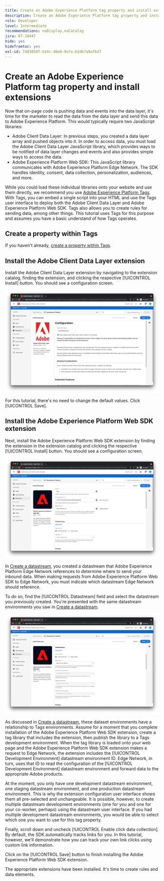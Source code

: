 ```yaml
---
title: Create an Adobe Experience Platform tag property and install extensions
description: Create an Adobe Experience Platform tag property and install extensions
role: Developer
level: Intermediate
recommendations: noDisplay,noCatalog
jira: KT-10447
hide: yes
hidefromtoc: yes
exl-id: 7403059f-b34c-48e0-9efe-b2db7a9afb27
---
```

# Create an Adobe Experience Platform tag property and install extensions

Now that on-page code is pushing data and events into the data layer, it's time for the marketer to read the data from the data layer and send this data to Adobe Experience Platform. This would typically require two JavaScript libraries:

* Adobe Client Data Layer: In previous steps, you created a data layer array and pushed objects into it. In order to access data, you must load the Adobe Client Data Layer JavaScript library, which provides ways to be notified of data layer changes and events and also provides simple ways to access the data.
* Adobe Experience Platform Web SDK: This JavaScript library communicates with Adobe Experience Platform Edge Network. The SDK handles identity, consent, data collection, personalization, audiences, and more.

While you could load these individual libraries onto your website and use them directly, we recommend you use [Adobe Experience Platform Tags](https://experienceleague.adobe.com/docs/experience-platform/tags/home.html). With Tags, you can embed a single script into your HTML and use the Tags user interface to deploy both the Adobe Client Data Layer and Adobe Experience Platform Web SDK. Tags also allows you to create rules for sending data, among other things. This tutorial uses Tags for this purpose and assumes you have a basic understand of how Tags operates.

## Create a property within Tags

If you haven't already, [create a property within Tags](https://experienceleague.adobe.com/docs/experience-platform/tags/admin/companies-and-properties.html#create-or-configure-a-property).

## Install the Adobe Client Data Layer extension

Install the Adobe Client Data Layer extension by navigating to the extension catalog, finding the extension, and clicking the respective [!UICONTROL Install] button. You should see a configuration screen.

![Adobe Client Data Layer extension installation](../../../assets/implementation-strategy/acdl-extension-installation.png)

For this tutorial, there's no need to change the default values. Click [!UICONTROL Save].

## Install the Adobe Experience Platform Web SDK extension

Next, install the Adobe Experience Platform Web SDK extension by finding the extension in the extension catalog and clicking the respective [!UICONTROL Install] button. You should see a configuration screen.

![Adobe Experience Platform Web SDK extension installation](../../../assets/implementation-strategy/web-sdk-extension-installation.png)

In [Create a datastream](../configure-the-server/create-a-datastream.md), you created a datastream that Adobe Experience Platform Edge Network references to determine where to send your inbound data. When making requests from Adobe Experience Platform Web SDK to Edge Network, you must indicate which datastream Edge Network should reference.

To do so, find the [!UICONTROL Datastream] field and select the datastream you previously created. You're presented with the same datastream environments you saw in [Create a datastream](../configure-the-server/create-a-datastream.md).

![Datastream selection](../../../assets/implementation-strategy/web-sdk-datastream-selection.png)

As discussed in [Create a datastream](../configure-the-server/create-a-dataset.md), these dataset environments have a relationship to Tags environments. Assume for a moment that you complete installation of the Adobe Experience Platform Web SDK extension, create a tag library that includes the extension, then publish the library to a Tags development environment. When the tag library is loaded onto your web page and the Adobe Experience Platform Web SDK extension makes a request to Edge Network, the extension includes the [!UICONTROL Development Environment] datastream environment ID. Edge Network, in turn, uses that ID to read the configuration of the [!UICONTROL Development Environment] datastream environment and forward data to the appropriate Adobe products.

At the moment, you only have one development datastream environment, one staging datastream environment, and one production datastream environment. This is why the extension configuration user interface shows them all pre-selected and unchangeable. It is possible, however, to create multiple datastream development environments (one for you and one for your co-worker, perhaps) using the datastream user interface. If you had multiple development datastream environments, you would be able to select which one you want to use for this tag property.

Finally, scroll down and uncheck [!UICONTROL Enable click data collection]. By default, the SDK automatically tracks links for you. In this tutorial, however, we'll demonstrate how you can track your own link clicks using custom link information. 

Click on the [!UICONTROL Save] button to finish installing the Adobe Experience Platform Web SDK extension.

The appropriate extensions have been installed. It's time to create rules and data elements.

